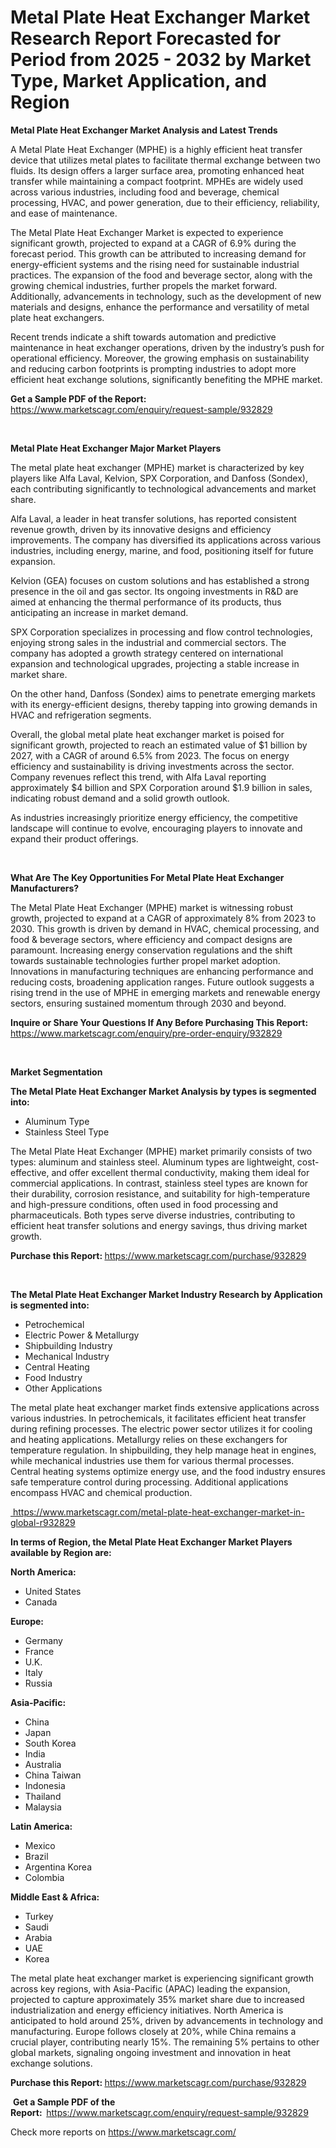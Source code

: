 <p><h1>Metal Plate Heat Exchanger Market Research Report Forecasted for Period from 2025 -  2032 by Market Type, Market Application, and Region</h1></p><p><strong>Metal Plate Heat Exchanger Market Analysis and Latest Trends</strong></p>
<p><p>A Metal Plate Heat Exchanger (MPHE) is a highly efficient heat transfer device that utilizes metal plates to facilitate thermal exchange between two fluids. Its design offers a larger surface area, promoting enhanced heat transfer while maintaining a compact footprint. MPHEs are widely used across various industries, including food and beverage, chemical processing, HVAC, and power generation, due to their efficiency, reliability, and ease of maintenance.</p><p>The Metal Plate Heat Exchanger Market is expected to experience significant growth, projected to expand at a CAGR of 6.9% during the forecast period. This growth can be attributed to increasing demand for energy-efficient systems and the rising need for sustainable industrial practices. The expansion of the food and beverage sector, along with the growing chemical industries, further propels the market forward. Additionally, advancements in technology, such as the development of new materials and designs, enhance the performance and versatility of metal plate heat exchangers.</p><p>Recent trends indicate a shift towards automation and predictive maintenance in heat exchanger operations, driven by the industry’s push for operational efficiency. Moreover, the growing emphasis on sustainability and reducing carbon footprints is prompting industries to adopt more efficient heat exchange solutions, significantly benefiting the MPHE market.</p></p>
<p><strong>Get a Sample PDF of the Report:&nbsp;</strong> <a href="https://www.marketscagr.com/enquiry/request-sample/932829?utm_campaign=3177&utm_medium=2&utm_source=Github&utm_content=ia&utm_term=21032025&utm_id=metal-plate-heat-exchanger">https://www.marketscagr.com/enquiry/request-sample/932829</a></p>
<p>&nbsp;</p>
<p><strong>Metal Plate Heat Exchanger Major Market Players</strong></p>
<p><p>The metal plate heat exchanger (MPHE) market is characterized by key players like Alfa Laval, Kelvion, SPX Corporation, and Danfoss (Sondex), each contributing significantly to technological advancements and market share.</p><p>Alfa Laval, a leader in heat transfer solutions, has reported consistent revenue growth, driven by its innovative designs and efficiency improvements. The company has diversified its applications across various industries, including energy, marine, and food, positioning itself for future expansion.</p><p>Kelvion (GEA) focuses on custom solutions and has established a strong presence in the oil and gas sector. Its ongoing investments in R&D are aimed at enhancing the thermal performance of its products, thus anticipating an increase in market demand.</p><p>SPX Corporation specializes in processing and flow control technologies, enjoying strong sales in the industrial and commercial sectors. The company has adopted a growth strategy centered on international expansion and technological upgrades, projecting a stable increase in market share.</p><p>On the other hand, Danfoss (Sondex) aims to penetrate emerging markets with its energy-efficient designs, thereby tapping into growing demands in HVAC and refrigeration segments. </p><p>Overall, the global metal plate heat exchanger market is poised for significant growth, projected to reach an estimated value of $1 billion by 2027, with a CAGR of around 6.5% from 2023. The focus on energy efficiency and sustainability is driving investments across the sector. Company revenues reflect this trend, with Alfa Laval reporting approximately $4 billion and SPX Corporation around $1.9 billion in sales, indicating robust demand and a solid growth outlook. </p><p>As industries increasingly prioritize energy efficiency, the competitive landscape will continue to evolve, encouraging players to innovate and expand their product offerings.</p></p>
<p>&nbsp;</p>
<p><strong>What Are The Key Opportunities For Metal Plate Heat Exchanger Manufacturers?</strong></p>
<p><p>The Metal Plate Heat Exchanger (MPHE) market is witnessing robust growth, projected to expand at a CAGR of approximately 8% from 2023 to 2030. This growth is driven by demand in HVAC, chemical processing, and food & beverage sectors, where efficiency and compact designs are paramount. Increasing energy conservation regulations and the shift towards sustainable technologies further propel market adoption. Innovations in manufacturing techniques are enhancing performance and reducing costs, broadening application ranges. Future outlook suggests a rising trend in the use of MPHE in emerging markets and renewable energy sectors, ensuring sustained momentum through 2030 and beyond.</p></p>
<p><strong>Inquire or Share Your Questions If Any Before Purchasing This Report:</strong> <a href="https://www.marketscagr.com/enquiry/pre-order-enquiry/932829?utm_campaign=3177&utm_medium=2&utm_source=Github&utm_content=ia&utm_term=21032025&utm_id=metal-plate-heat-exchanger">https://www.marketscagr.com/enquiry/pre-order-enquiry/932829</a></p>
<p>&nbsp;</p>
<p><strong>Market Segmentation</strong></p>
<p><strong>The Metal Plate Heat Exchanger Market Analysis by types is segmented into:</strong></p>
<p><ul><li>Aluminum Type</li><li>Stainless Steel Type</li></ul></p>
<p><p>The Metal Plate Heat Exchanger (MPHE) market primarily consists of two types: aluminum and stainless steel. Aluminum types are lightweight, cost-effective, and offer excellent thermal conductivity, making them ideal for commercial applications. In contrast, stainless steel types are known for their durability, corrosion resistance, and suitability for high-temperature and high-pressure conditions, often used in food processing and pharmaceuticals. Both types serve diverse industries, contributing to efficient heat transfer solutions and energy savings, thus driving market growth.</p></p>
<p><strong>Purchase this Report:&nbsp;</strong><a href="https://www.marketscagr.com/purchase/932829?utm_campaign=3177&utm_medium=2&utm_source=Github&utm_content=ia&utm_term=21032025&utm_id=metal-plate-heat-exchanger">https://www.marketscagr.com/purchase/932829</a></p>
<p>&nbsp;</p>
<p><strong>The Metal Plate Heat Exchanger Market Industry Research by Application is segmented into:</strong></p>
<p><ul><li>Petrochemical</li><li>Electric Power & Metallurgy</li><li>Shipbuilding Industry</li><li>Mechanical Industry</li><li>Central Heating</li><li>Food Industry</li><li>Other Applications</li></ul></p>
<p><p>The metal plate heat exchanger market finds extensive applications across various industries. In petrochemicals, it facilitates efficient heat transfer during refining processes. The electric power sector utilizes it for cooling and heating applications. Metallurgy relies on these exchangers for temperature regulation. In shipbuilding, they help manage heat in engines, while mechanical industries use them for various thermal processes. Central heating systems optimize energy use, and the food industry ensures safe temperature control during processing. Additional applications encompass HVAC and chemical production.</p></p>
<p><a href="https://www.marketscagr.com/metal-plate-heat-exchanger-market-in-global-r932829?utm_campaign=3177&utm_medium=2&utm_source=Github&utm_content=ia&utm_term=21032025&utm_id=metal-plate-heat-exchanger">&nbsp;https://www.marketscagr.com/metal-plate-heat-exchanger-market-in-global-r932829</a></p>
<p><strong>In terms of Region, the Metal Plate Heat Exchanger Market Players available by Region are:</strong></p>
<p>
    <p> <strong> North America: </strong>
        <ul>
            <li>United States</li>
            <li>Canada</li>
        </ul>
        </p> 
    <p> <strong> Europe: </strong>
        <ul>
            <li>Germany</li>
            <li>France</li>
            <li>U.K.</li>
            <li>Italy</li>
            <li>Russia</li>
        </ul>
        </p> 
    <p> <strong> Asia-Pacific: </strong>
        <ul>
            <li>China</li>
            <li>Japan</li>
            <li>South Korea</li>
            <li>India</li>
            <li>Australia</li>
            <li>China Taiwan</li>
            <li>Indonesia</li>
            <li>Thailand</li>
            <li>Malaysia</li>
        </ul>
        </p> 
    <p> <strong> Latin America: </strong>
        <ul>
            <li>Mexico</li>
            <li>Brazil</li>
            <li>Argentina Korea</li>
            <li>Colombia</li>
        </ul>
        </p> 
    <p> <strong> Middle East & Africa: </strong>
        <ul>
            <li>Turkey</li>
            <li>Saudi</li>
            <li>Arabia</li>
            <li>UAE</li>
            <li>Korea</li>
        </ul>
    </p>
    </p>
<p><p>The metal plate heat exchanger market is experiencing significant growth across key regions, with Asia-Pacific (APAC) leading the expansion, projected to capture approximately 35% market share due to increased industrialization and energy efficiency initiatives. North America is anticipated to hold around 25%, driven by advancements in technology and manufacturing. Europe follows closely at 20%, while China remains a crucial player, contributing nearly 15%. The remaining 5% pertains to other global markets, signaling ongoing investment and innovation in heat exchange solutions.</p></p>
<p><strong>Purchase this Report: </strong><a href="https://www.marketscagr.com/purchase/932829?utm_campaign=3177&utm_medium=2&utm_source=Github&utm_content=ia&utm_term=21032025&utm_id=metal-plate-heat-exchanger">https://www.marketscagr.com/purchase/932829</a></p>
<p>&nbsp;<strong>Get a Sample PDF of the Report:&nbsp;&nbsp;</strong><a href="https://www.marketscagr.com/enquiry/request-sample/932829?utm_campaign=3177&utm_medium=2&utm_source=Github&utm_content=ia&utm_term=21032025&utm_id=metal-plate-heat-exchanger">https://www.marketscagr.com/enquiry/request-sample/932829</a></p>
<p><strong></strong></p>
<p>Check more reports on <a href="https://www.marketscagr.com/?utm_campaign=3177&utm_medium=2&utm_source=Github&utm_content=ia&utm_term=21032025&utm_id=metal-plate-heat-exchanger">https://www.marketscagr.com/</a></p>